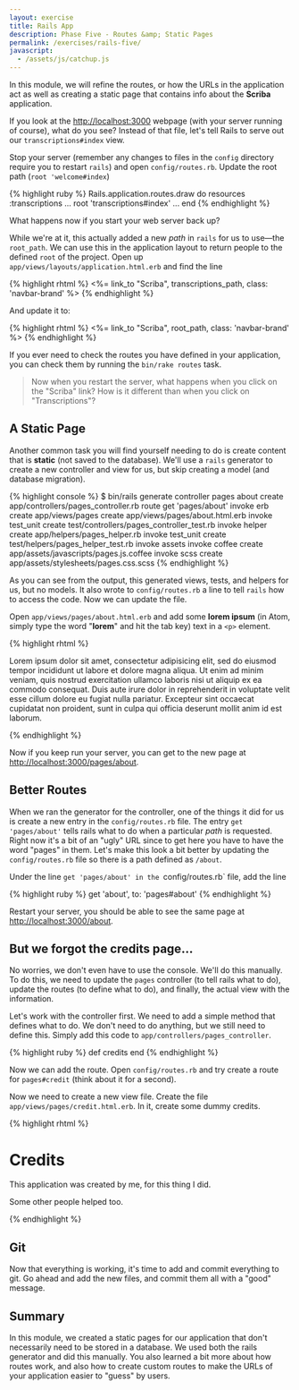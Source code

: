 ```yaml
---
layout: exercise
title: Rails App
description: Phase Five - Routes &amp; Static Pages
permalink: /exercises/rails-five/
javascript:
  - /assets/js/catchup.js
---
```


In this module, we will refine the routes, or how the URLs in the
application act as well as creating a static page that contains info
about the **Scriba** application.

If you look at the [http://localhost:3000][t] webpage (with your server
running of course), what do you see? Instead of that file, let's tell
Rails to serve out our `transcriptions#index` view.

Stop your server (remember any changes to files in the `config`
directory require you to restart `rails`) and open `config/routes.rb`.
Update the root path (`root 'welcome#index`)

{% highlight ruby %}
Rails.application.routes.draw do
  resources :transcriptions
  ...
  root 'transcriptions#index'
  ...
end
{% endhighlight %}

What happens now if you start your web server back up?

While we're at it, this actually added a new *path* in `rails` for us to
use&mdash;the `root_path`. We can use this in the application layout to
return people to the defined `root` of the project. Open up
`app/views/layouts/application.html.erb` and find the line

{% highlight rhtml %}
<%= link_to "Scriba", transcriptions_path, class: 'navbar-brand' %>
{% endhighlight %}

And update it to:

{% highlight rhtml %}
<%= link_to "Scriba", root_path, class: 'navbar-brand' %>
{% endhighlight %}

If you ever need to check the routes you have defined in your
application, you can check them by running the `bin/rake routes` task.

> Now when you restart the server, what happens when you click on the
> "Scriba" link? How is it different than when you click on
> "Transcriptions"?

## A Static Page

Another common task you will find yourself needing to do is create
content that is **static** (not saved to the database). We'll use a
`rails` generator to create a new controller and view for us, but skip
creating a model (and database migration).

{% highlight console %}
$ bin/rails generate controller pages about
      create  app/controllers/pages_controller.rb
       route  get 'pages/about'
      invoke  erb
      create    app/views/pages
      create    app/views/pages/about.html.erb
      invoke  test_unit
      create    test/controllers/pages_controller_test.rb
      invoke  helper
      create    app/helpers/pages_helper.rb
      invoke    test_unit
      create      test/helpers/pages_helper_test.rb
      invoke  assets
      invoke    coffee
      create      app/assets/javascripts/pages.js.coffee
      invoke    scss
      create      app/assets/stylesheets/pages.css.scss
{% endhighlight %}

As you can see from the output, this generated views, tests, and helpers
for us, but no models. It also wrote to `config/routes.rb` a line to
tell `rails` how to access the code. Now we can update the file.

Open `app/views/pages/about.html.erb` and add some **lorem ipsum** (in
Atom, simply type the word "**lorem**" and hit the tab key) text in a `<p>`
element.

{% highlight rhtml %}
<p>Lorem ipsum dolor sit amet, consectetur adipisicing elit, sed do eiusmod tempor incididunt ut labore et dolore magna aliqua. Ut enim ad minim veniam, quis nostrud exercitation ullamco laboris nisi ut aliquip ex ea commodo consequat. Duis aute irure dolor in reprehenderit in voluptate velit esse cillum dolore eu fugiat nulla pariatur. Excepteur sint occaecat cupidatat non proident, sunt in culpa qui officia deserunt mollit anim id est laborum.</p>
{% endhighlight %}

Now if you keep run your server, you can get to the new page at
[http://localhost:3000/pages/about](http://localhost:3000/pages/about).

## Better Routes
When we ran the generator for the controller, one of the things it did for us
is create a new entry in the `config/routes.rb` file. The entry `get
'pages/about'` tells rails what to do when a particular *path* is requested.
Right now it's a bit of an "ugly" URL since to get here you have to have the
word "pages" in them. Let's make this look a bit better by updating the
`config/routes.rb` file so there is a path defined as `/about`.

Under the line `get 'pages/about' in the `config/routes.rb` file, add the line

{% highlight ruby %}
get 'about', to: 'pages#about'
{% endhighlight %}

Restart your server, you should be able to see the same page at
[http://localhost:3000/about](http://localhost:3000/about).

## But we forgot the credits page...

No worries, we don't even have to use the console. We'll do this manually. To
do this, we need to update the `pages` controller (to tell rails what to do),
update the routes (to define what to do), and finally, the actual view with the
information.

Let's work with the controller first. We need to add a simple method that
defines what to do. We don't need to do anything, but we still need to define
this. Simply add this code to `app/controllers/pages_controller`.

{% highlight ruby %}
def credits
end
{% endhighlight %}

Now we can add the route. Open `config/routes.rb` and try create a route for
`pages#credit` (think about it for a second).

Now we need to create a new view file. Create the file
`app/views/pages/credit.html.erb`. In it, create some dummy credits.

{% highlight rhtml %}
<h1>Credits</h1>
<p>This application was created by me, for this thing I did.</p>
<p>Some other people helped too.</p>
{% endhighlight %}

## Git
Now that everything is working, it's time to add and commit everything to git.
Go ahead and add the new files, and commit them all with a "good" message.

## Summary
In this module, we created a static pages for our application that don't
necessarily need to be stored in a database. We used both the rails generator
and did this manually. You also learned a bit more about how routes work, and
also how to create custom routes to make the URLs of your application easier to
"guess" by users.

[t]: http://localhost:3000/

